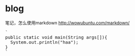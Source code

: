 blog
====
笔记，怎么使用markdown
http://wowubuntu.com/markdown/
<pre>
`
public static void main(String args[]){
  System.out.println("haa");
}
`
</pre>
